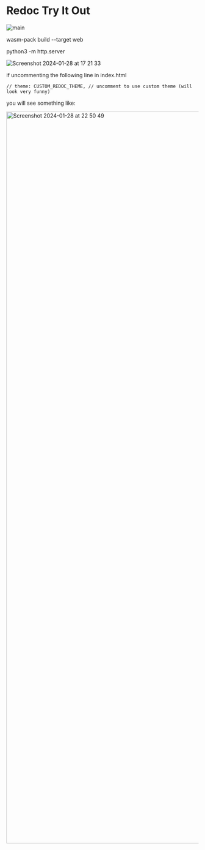 # Redoc Try It Out

![main](https://github.com/CommunityExtensions/redoc-try-it-out-rust/actions/workflows/rust.yml/badge.svg?branch=main)

wasm-pack build --target web

python3 -m http.server 

![Screenshot 2024-01-28 at 17 21 33](https://github.com/CommunityExtensions/redoc-try-it-out-rust/assets/404102/a0784750-1243-48de-a722-3286800f5658)

if uncommenting the following line in index.html

`// theme: CUSTOM_REDOC_THEME, // uncomment to use custom theme (will look very funny)`

you will see something like:

<img width="1912" alt="Screenshot 2024-01-28 at 22 50 49" src="https://github.com/CommunityExtensions/redoc-try-it-out-rust/assets/404102/510f071a-da4c-4856-b4bf-67c644c02e81">
